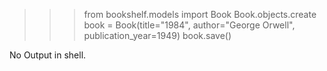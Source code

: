 >>> from bookshelf.models import Book
>>> Book.objects.create
>>> book = Book(title="1984", author="George Orwell", publication_year=1949)
>>> book.save()

No Output in shell.